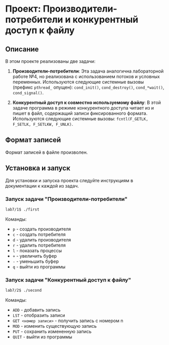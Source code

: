 # Проект: Производители-потребители и конкурентный доступ к файлу

## Описание

В этом проекте реализованы две задачи:

1. **Производители-потребители**: Эта задача аналогична лабораторной работе №4, но реализована с использованием потоков и условных переменных. Используются следующие системные вызовы (префикс `pthread_` опущен): `cond_init()`, `cond_destroy()`, `cond_*wait()`, `cond_signal()`.

2. **Конкурентный доступ к совместно используемому файлу**: В этой задаче программа в режиме конкурентного доступа читает из и пишет в файл, содержащий записи фиксированного формата. Используются следующие системные вызовы: `fcntl(F_GETLK, F_SETLK, F_SETLKW, F_UNLK)`.

## Формат записей

Формат записей в файле произволен. 

## Установка и запуск

Для установки и запуска проекта следуйте инструкциям в документации к каждой из задач.

### Запуск задачи "Производители-потребители"

```bash
lab7/1$ ./first
```

Команды:

- `p` - создать производителя
- `c` - создать потребителя
- `d` - удалить производителя
- `r` - удалить потребителя
- `l` - показать процессы
- `+` - увеличить буфер
- `-` - уменьшить буфер
- `q` - выйти из программы

### Запуск задачи "Конкурентный доступ к файлу"

```bash
lab7/2$ ./second
```

Команды:

- `ADD` - добавить запись
- `LST` - отобразить записи
- `GET <номер записи>` - получить запись с номером n
- `MOD` - изменить существующую запись
- `PUT` - сохранить измененную запись
- `QUIT` - выйти из программы
